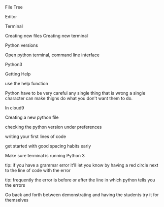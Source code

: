 File Tree

Editor

Terminal



Creating new files
Creating new terminal

Python versions

Open python terminal, command line interface

Python3


Getting Help

use the help function





Python have to be very careful any single thing that is wrong a single character can make thigns do what you don't want them to do.


In cloud9

Creating a new python file

checking the python version under preferences


writing your first lines of code

get started with good spacing habits early


Make sure terminal is running Python 3


tip: if you have a grammar error it'll let you know by having a red circle next to the line of code with the error

tip: frequently the error is before or after the line in which python tells you the errors

Go back and forth between demonstrating and having the students try it for themselves




